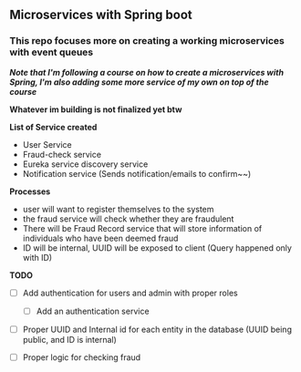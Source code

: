 ## Microservices with Spring boot

### This repo focuses more on creating a working microservices with event queues

***Note that I'm following a course on how to create a microservices with Spring, I'm also adding some more service of
my own on top of the course***

**Whatever im building is not finalized yet btw**

**List of Service created**

- User Service
- Fraud-check service
- Eureka service discovery service
- Notification service (Sends notification/emails to confirm~~)

**Processes**

- user will want to register themselves to the system
- the fraud service will check whether they are fraudulent
- There will be Fraud Record service that will store information of individuals who have been deemed fraud
- ID will be internal, UUID will be exposed to client (Query happened only with ID)

**TODO**

- [ ] Add authentication for users and admin with proper roles
    -  [ ] Add an authentication service
- [ ] Proper UUID and Internal id for each entity in the database (UUID being public, and ID is internal)
- [ ] Proper logic for checking fraud


